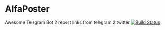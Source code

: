 # AlfaPoster
Awesome Telegram Bot 2 repost links from telegram 2 twitter
[![Build Status](https://travis-ci.org/Kantuz001/AlfaPoster.svg?branch=master)](https://travis-ci.org/Kantuz001/AlfaPoster)
